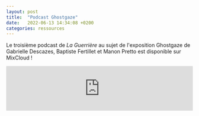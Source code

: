 ```yaml
---
layout: post
title:  "Podcast Ghostgaze"
date:   2022-06-13 14:34:08 +0200
categories: ressources
---
```


Le troisième podcast de *La Guerrière* au sujet de l'exposition Ghostgaze de Gabrielle Descazes, Baptiste Fertillet et Manon Pretto est disponible sur MixCloud ! 

<iframe width="100%" height="120" src="https://www.mixcloud.com/widget/iframe/?hide_cover=1&feed=%2FLaGuerri%C3%A8re%2Fghostgaze-ft-gabrielle-descazes-baptiste-fertillet-manon-pretto%2F" frameborder="0" ></iframe>

